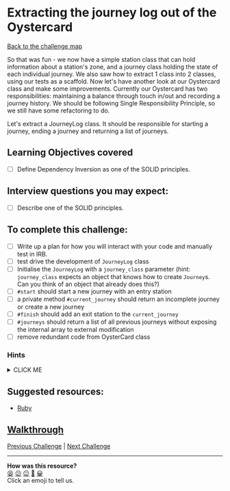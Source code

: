 # Extracting the journey log out of the Oystercard

[Back to the challenge map](README.md)

So that was fun - we now have a simple station class that can hold information about a station's zone, and a journey class holding the state of each individual journey. We also saw how to extract 1 class into 2 classes, using our tests as a scaffold. Now let's have another look at our Oystercard class and make some improvements. Currently our Oystercard has two responsibilities: maintaining a balance through touch in/out and recording a journey history. We should be following Single Responsibility Principle, so we still have some refactoring to do.

Let's extract a JourneyLog class. It should be responsible for starting a journey, ending a journey and returning a list of journeys.

## Learning Objectives covered
- [ ] Define Dependency Inversion as one of the SOLID principles.

## Interview questions you may expect:
- [ ] Describe one of the SOLID principles.

## To complete this challenge:
- [ ] Write up a plan for how you will interact with your code and manually test in IRB.
- [ ] test drive the development of `JourneyLog` class
- [ ] Initialise the `JourneyLog` with a `journey_class` parameter (hint: `journey_class` expects an object that knows how to create `Journey`s.  Can you think of an object that already does this?)
- [ ] `#start` should start a new journey with an entry station
- [ ] a private method `#current_journey` should return an incomplete journey or create a new journey
- [ ] `#finish` should add an exit station to the `current_journey`
- [ ] `#journeys` should return a list of all previous journeys without exposing the internal array to external modification
- [ ] remove redundant code from OysterCard class

### Hints
<details><summary>CLICK ME</summary>
  <ul>
    <li>This is another tricky one. Take your time, move in small increments, and have an idea of what it is you want to do before jumping in and doing it.</li>
    <li>The `JourneyLog` will need to be able to create `Journey` objects, but you'll want to avoid creating a hard dependency. Make use of dependency injection to pass the `Journey` in.</li>
    <li>Using an attr_reader to return you journeys array will return the actual object, which eaves it open to being tampered with by pesky users. You'll want to avoid this by investigating ways that Ruby will allow you to return a copy of the array.</li>
  </ul>
</details>

## Suggested resources:
- [Ruby](http://www.getlaura.com/dependency-inversion-principle-in-ruby/)

## [Walkthrough](walkthroughs/15_extracting_journey_log.md)

[Previous Challenge](14_no_touch_in_or_out.md) | [Next Challenge](16_fare_for_zones.md)

<!-- BEGIN GENERATED SECTION DO NOT EDIT -->

---

**How was this resource?**  
[😫](https://airtable.com/shrUJ3t7KLMqVRFKR?prefill_Repository=course&prefill_File=oystercard/15_extracting_journey_log.md&prefill_Sentiment=😫) [😕](https://airtable.com/shrUJ3t7KLMqVRFKR?prefill_Repository=course&prefill_File=oystercard/15_extracting_journey_log.md&prefill_Sentiment=😕) [😐](https://airtable.com/shrUJ3t7KLMqVRFKR?prefill_Repository=course&prefill_File=oystercard/15_extracting_journey_log.md&prefill_Sentiment=😐) [🙂](https://airtable.com/shrUJ3t7KLMqVRFKR?prefill_Repository=course&prefill_File=oystercard/15_extracting_journey_log.md&prefill_Sentiment=🙂) [😀](https://airtable.com/shrUJ3t7KLMqVRFKR?prefill_Repository=course&prefill_File=oystercard/15_extracting_journey_log.md&prefill_Sentiment=😀)  
Click an emoji to tell us.

<!-- END GENERATED SECTION DO NOT EDIT -->
